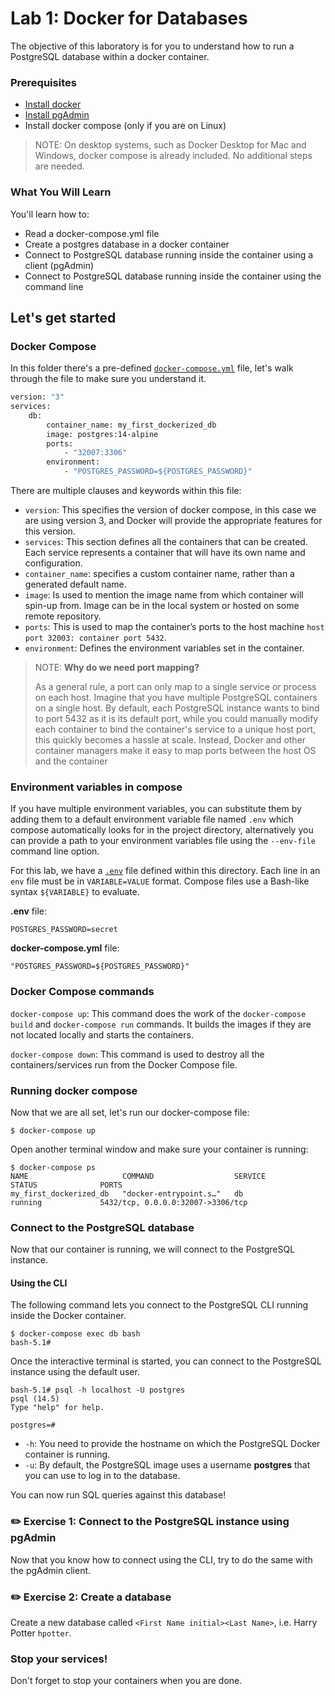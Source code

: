 # Lab 1: Docker for Databases

The objective of this laboratory is for you to understand how to run a PostgreSQL database within a docker container. 

### Prerequisites
* [Install docker](https://docs.docker.com/engine/install/) 
* [Install pgAdmin](https://www.pgadmin.org/download/)
* Install docker compose (only if you are on Linux)

> NOTE: On desktop systems, such as Docker Desktop for Mac and Windows, docker compose is already included. 
> No additional steps are needed. 

### What You Will Learn
You'll learn how to:
* Read a docker-compose.yml file 
* Create a postgres database in a docker container
* Connect to PostgreSQL database running inside the container using a client (pgAdmin)
* Connect to PostgreSQL database running inside the container using the command line 

## Let's get started

### Docker Compose
In this folder there's a pre-defined [`docker-compose.yml`](docker-compose.yml) file, let's walk through the file
to make sure you understand it. 

```dockerfile
version: "3"
services:
    db:
        container_name: my_first_dockerized_db
        image: postgres:14-alpine
        ports:
            - "32007:3306"
        environment:
            - "POSTGRES_PASSWORD=${POSTGRES_PASSWORD}"
```

There are multiple clauses and keywords within this file: 
* `version`: This specifies the version of docker compose, in this case we are using version 3, and Docker will provide the appropriate features for this version. 
* `services`: This section defines all the containers that can be created. Each service represents a container that will have its own name and configuration.
* `container_name`: specifies a custom container name, rather than a generated default name.
* `image`: Is used to mention the image name from which container will spin-up from. Image can be in the local system or hosted on some remote repository. 
* `ports`: This is used to map the container’s ports to the host machine `host port 32003: container port 5432`.
* `environment`: Defines the environment variables set in the container.

> NOTE: **Why do we need port mapping?** 
>
> As a general rule, a port can only map to a single service or process on each host. 
> Imagine that you have multiple PostgreSQL containers on a single host. By default, 
> each PostgreSQL instance wants to bind to port 5432 as it is its default port, while you could manually modify each 
> container to bind the container's service to a unique host port, this quickly becomes a hassle at scale.
> Instead, Docker and other container managers make it easy to map ports between the host OS and the container


### Environment variables in compose 
If you have multiple environment variables, you can substitute them by adding them to a default environment variable file named 
`.env` which compose automatically looks for in the project directory, alternatively you can provide a path to your environment 
variables file using the `--env-file` command line option. 
 
For this lab, we have a [`.env`](.env) file defined within this directory. Each line in an `env` file must be in `VARIABLE=VALUE` format. 
Compose files use a Bash-like syntax `${VARIABLE}` to evaluate. 

**.env** file: 

```shell script
POSTGRES_PASSWORD=secret
```

**docker-compose.yml** file: 

```shell script
"POSTGRES_PASSWORD=${POSTGRES_PASSWORD}"
```

### Docker Compose commands

`docker-compose up`: This command does the work of the `docker-compose build` and `docker-compose run` commands. 
It builds the images if they are not located locally and starts the containers.

`docker-compose down`: This command is used to destroy all the containers/services run from the Docker Compose file.

### Running docker compose 

Now that we are all set, let's run our docker-compose file: 

```shell script
$ docker-compose up
```

Open another terminal window and make sure your container is running: 

```shell script
$ docker-compose ps
NAME                     COMMAND                  SERVICE             STATUS              PORTS
my_first_dockerized_db   "docker-entrypoint.s…"   db                  running             5432/tcp, 0.0.0.0:32007->3306/tcp
```

### Connect to the PostgreSQL database
Now that our container is running, we will connect to the PostgreSQL instance.

#### Using the CLI

The following command lets you connect to the PostgreSQL CLI running inside the Docker container.

```
$ docker-compose exec db bash
bash-5.1# 
```

Once the interactive terminal is started, you can connect to the PostgreSQL instance using the default user.

```
bash-5.1# psql -h localhost -U postgres
psql (14.5)
Type "help" for help.

postgres=# 
```

* `-h`: You need to provide the hostname on which the PostgreSQL Docker container is running. 
* `-u`: By default, the PostgreSQL image uses a username **postgres** that you can use to log in to the database.

You can now run SQL queries against this database! 

### ✏️ Exercise 1: Connect to the PostgreSQL instance using pgAdmin
Now that you know how to connect using the CLI, try to do the same with the pgAdmin client. 

### ✏️ Exercise 2: Create a database
Create a new database called `<First Name initial><Last Name>`, i.e. Harry Potter `hpotter`.

### Stop your services! 
Don't forget to stop your containers when you are done.